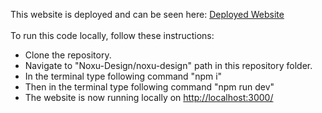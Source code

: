 This website is deployed and can be seen here: <a href = "https://noxu-design.vercel.app/"> Deployed Website </a>
<br> <br>
To run this code locally, follow these instructions: 
<ul>
  <li>Clone the repository.</li>
  <li>Navigate to "Noxu-Design/noxu-design" path in this repository folder.</li>
  <li>In the terminal type following command "npm i" </li>
  <li>Then in the terminal type following command "npm run dev" </li>
  <li>The website is now running locally on <a href="http://localhost:3000/">http://localhost:3000/</a> </li>
</ul>
